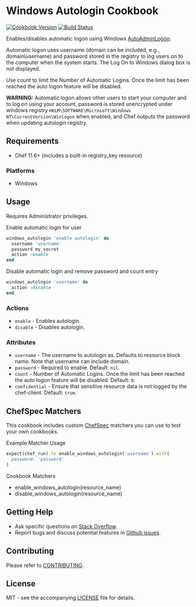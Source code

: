 # Windows Autologin Cookbook

[![Cookbook Version](http://img.shields.io/cookbook/v/windows_autologin.svg?style=flat-square)][cookbook]
[![Build Status](https://img.shields.io/appveyor/ci/dhoer/chef-windows-autologin/master.svg?style=flat-square)][win]

[cookbook]: https://supermarket.chef.io/cookbooks/windows_autologin
[win]: https://ci.appveyor.com/project/dhoer/chef-windows-autologin

Enables/disables automatic logon using Windows 
[AutoAdminLogon](https://technet.microsoft.com/en-us/library/cc939702.aspx).
 
Automatic logon uses username (domain can be included, e.g., 
domain\username) and password stored in the registry to log users on 
to the computer when the system starts. The Log On to Windows dialog 
box is not displayed.

Use count to limit the Number of Automatic Logins. Once the limit has 
been reached the auto logon feature will be disabled. 

**WARNING:** Automatic logon allows other users to start your computer 
and to log on using your account, password is stored 
unencrypted under windows registry 
`HKLM\SOFTWARE\Microsoft\Windows NT\CurrentVersion\Winlogon` when 
enabled, and Chef outputs the password when updating autologin registry.   
                                                  
## Requirements

- Chef 11.6+ (includes a built-in registry_key resource) 

### Platforms

- Windows

## Usage

Requires Administrator privileges. 

Enable automatic login for user

```ruby
windows_autologin 'enable autologin' do
  username 'username'
  password my_secret
  action :enable
end
```

Disable automatic login and remove password and count entry

```ruby
windows_autologin 'username' do
  action :disable
end
```

### Actions

- `enable` - Enables autologin.
- `disable` - Disables autologin.

### Attributes

* `username` -  The username to autologin as. Defaults to resource 
block name. Note that username can include domain.
* `password` - Required to enable. Default: `nil`.
* `count` - Number of Automatic Logins. Once the limit has been reached 
the auto logon feature will be disabled. Default: `0`.
* `confidential` - Ensure that sensitive resource data is not logged by 
the chef-client. Default: `true`.

## ChefSpec Matchers

This cookbook includes custom [ChefSpec](https://github.com/sethvargo/chefspec) matchers you can use to test 
your own cookbooks.

Example Matcher Usage

```ruby
expect(chef_run).to enable_windows_autologin('username').with(
  password: 'password'
)
```
      
Cookbook Matchers

- enable_windows_autologin(resource_name)
- disable_windows_autologin(resource_name)

## Getting Help

- Ask specific questions on [Stack Overflow](http://stackoverflow.com/questions/tagged/windows+autologin).
- Report bugs and discuss potential features in
[Github issues](https://github.com/dhoer/chef-windows_autologin/issues).

## Contributing

Please refer to [CONTRIBUTING](https://github.com/dhoer/chef-windows_autologin/blob/master/CONTRIBUTING.md).

## License

MIT - see the accompanying [LICENSE](https://github.com/dhoer/chef-windows_autologin/blob/master/LICENSE.md) file
for details.

